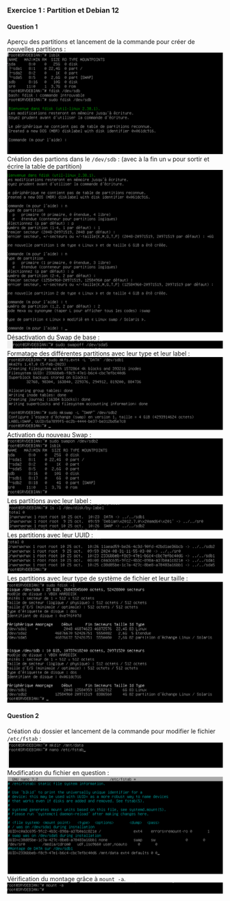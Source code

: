 ### Exercice 1 : Partition et Debian 12
#### Question 1
Aperçu des partitions et lancement de la commande pour créer de nouvelles partitions :  
![Premier lsblk et fdisk](./Images/lsblk1.png)  
Création des partions dans le ```/dev/sdb``` :  (avec à la fin un ```w``` pour sortir et écrire la table de partition)  
![Commande dans le fdisk](./Images/fdisk.png)  
Désactivation du Swap de base :
![Arrêt swap](./Images/arret_swap.png)  
Formatage des différentes partitions avec leur type et leur label :  
![Formatage des partitions](./Images/formatage_part.png)  
Activation du nouveau Swap :  
![Swapon](./Images/swap_sdb2.png)  
Les partitions avec leur label :  
![Label des partitions](./Images/label_part.png)  
Les partitions avec leur UUID :  
![UUID des partitions](./Images/uuid_part.png)  
Les partitions avec leur type de système de fichier et leur taille :  
![Type des partitions](./Images/type_part.png)  

#### Question 2
Création du dossier et lancement de la commande pour modifier le fichier ```/etc/fstab``` :  
![Création de /mnt/data](./Images/creation_dossier.png)  
Modification du fichier en question :  
![Modification de /etc/fcstab](./Images/fcstab.png)  
Vérification du montage grâce à ```mount -a```.  
![Vérification](./Images/mount.png)  
